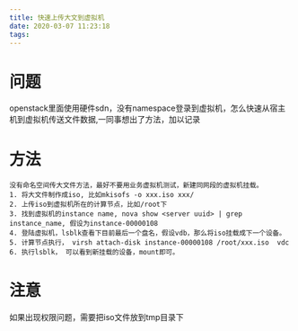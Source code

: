 ```yaml
---
title: 快速上传大文到虚拟机
date: 2020-03-07 11:23:18
tags:
---
```


# 问题
openstack里面使用硬件sdn，没有namespace登录到虚拟机，怎么快速从宿主机到虚拟机传送文件数据,一同事想出了方法，加以记录

# 方法
```
没有命名空间传大文件方法，最好不要用业务虚拟机测试，新建同网段的虚拟机挂载。
1. 将大文件制作成iso, 比如mkisofs -o xxx.iso xxx/
2. 上传iso到虚拟机所在的计算节点，比如/root下
3. 找到虚拟机的instance name, nova show <server uuid> | grep instance_name, 假设为instance-00000108
4. 登陆虚拟机，lsblk查看下目前最后一个盘名，假设vdb，那么将iso挂载成下一个设备。
5. 计算节点执行， virsh attach-disk instance-00000108 /root/xxx.iso  vdc
6. 执行lsblk， 可以看到新挂载的设备，mount即可。
```

# 注意
如果出现权限问题，需要把iso文件放到tmp目录下
